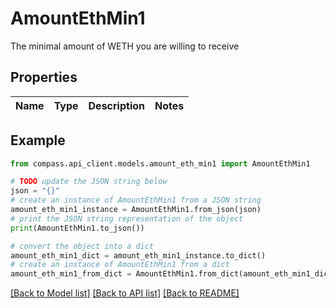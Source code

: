 # AmountEthMin1

The minimal amount of WETH you are willing to receive

## Properties

Name | Type | Description | Notes
------------ | ------------- | ------------- | -------------

## Example

```python
from compass.api_client.models.amount_eth_min1 import AmountEthMin1

# TODO update the JSON string below
json = "{}"
# create an instance of AmountEthMin1 from a JSON string
amount_eth_min1_instance = AmountEthMin1.from_json(json)
# print the JSON string representation of the object
print(AmountEthMin1.to_json())

# convert the object into a dict
amount_eth_min1_dict = amount_eth_min1_instance.to_dict()
# create an instance of AmountEthMin1 from a dict
amount_eth_min1_from_dict = AmountEthMin1.from_dict(amount_eth_min1_dict)
```
[[Back to Model list]](../README.md#documentation-for-models) [[Back to API list]](../README.md#documentation-for-api-endpoints) [[Back to README]](../README.md)


